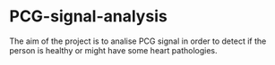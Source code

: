 # PCG-signal-analysis

The aim of the project is to analise PCG signal in order to detect if the person is healthy or might have some heart pathologies.
